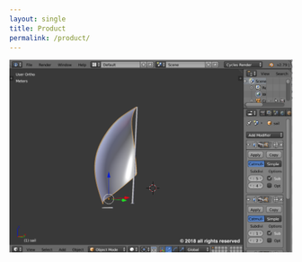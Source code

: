 ```yaml
---
layout: single
title: Product
permalink: /product/
---
```




![Product](/assets/images/sail.png)


